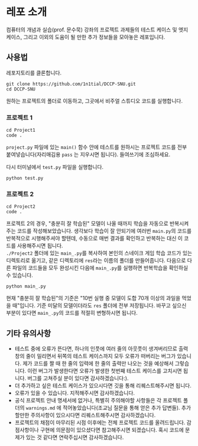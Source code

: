 # 레포 소개

컴퓨터의 개념과 실습(prof. 문수묵) 강좌의 프로젝트 과제들의 테스트 케이스 및 엣지 케이스, 그리고 이외의 도움이 될 만한 추가 정보들을 모아놓은 레포입니다.

## 사용법

레포지토리를 클론합니다.

```{ps}
git clone https://github.com/1n1tial/DCCP-SNU.git
cd DCCP-SNU
```

원하는 프로젝트의 폴더로 이동하고, 그곳에서 비주얼 스튜디오 코드를 실행합니다.

### 프로젝트 1

```{ps}
cd Project1
code .
```
`project.py` 파일에 있는 `main()` 함수 안에 테스트를 원하시는 프로젝트 코드를 전부 붙여넣습니다(자리매김용 `pass` 는 지우시면 됩니다). 들여쓰기에 조심하세요.

다시 터미널에서 `test.py` 파일을 실행합니다.

```{ps}
python test.py
```

### 프로젝트 2

```{ps}
cd Project2
code .
```
프로젝트 2의 경우, "충분히 잘 학습된" 모델이 나올 때까지 학습을 자동으로 반복시켜주는 코드를 작성해보았습니다. 생각보다 학습이 잘 안되기에 여러번 `main.py`의 코드를 반복적으로 시행해주셔야 할텐데, 수동으로 매번 결과를 확인하고 반복하는 대신 이 코드를 사용해주시면 됩니다.  
`./Project2` 폴더에 있는 `main_.py`를 복사하여 본인의 스네이크 게임 학습 코드가 있는 디렉토리로 옮기고, 같은 디렉토리에 `res`라는 이름의 폴더를 만들어줍니다. 다음으로 다른 파일의 코드들을 모두 완성시킨 다음에 `main_.py`를 실행하면 반복학습을 확인하실 수 있습니다.

```{ps}
python main_.py
```

현재 "충분히 잘 학습된"의 기준은 "10번 실행 중 모델이 도합 70개 이상의 과일을 먹었을 때"입니다. 기준 미달의 모델이더라도 `res` 폴더에 전부 저장됩니다. 바꾸고 싶으신 부분이 있다면 `main_.py`의 코드를 적절히 변형하시면 됩니다.

## 기타 유의사항

- 테스트 중에 오류가 뜬다면, 하나의 인풋에 여러 줄의 아웃풋이 생겨버리므로 출력창의 줄이 밀리면서 뒤쪽의 테스트 케이스까지 모두 오류가 떠버리는 버그가 있습니다. 제가 코드를 짤 때 한 줄의 입력에 한 줄의 출력만 나오는 것을 예상해서 그렇습니다. 이런 버그가 발생한다면 오류가 발생한 첫번째 테스트 케이스를 고치시면 됩니다. 버그를 고쳐주실 분이 있다면 감사하겠습니다:).
- 더 추가하고 싶은 테스트 케이스가 있으시다면 깃을 통해 리퀘스트해주시면 됩니다.
- 오류가 있을 수 있습니다. 지적해주시면 감사하겠습니다.
- 공식 프로젝트 안내 명세서에 없거나, 특별히 주의해야할 사항들은 각 프로젝트 폴더의 `warnings.md` 에 적어놓았습니다(조교님 질문을 통해 얻은 추가 답변들). 추가할만한 주의사항이 있으시다면 리퀘스트해주시면 감사하겠습니다.
- 프로젝트의 채점이 마무리된 시점 이후에는 전체 프로젝트 코드를 올려드립니다. 감점사항이나 구현에 의문점이 있으셨다면 참고해주시면 되겠습니다. 혹시 코드에 문제가 있는 것 같다면 연락주십시면 감사하겠습니다.